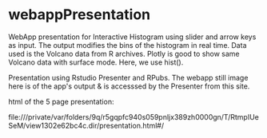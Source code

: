 # webappPresentation
WebApp presentation for Interactive Histogram using slider and arrow keys as input.  The output modifies the bins of the histogram in real time.  Data used is the Volcano data from R archives. Plotly is good to show same Volcano data with surface mode.  Here, we use hist().

Presentation using Rstudio Presenter and RPubs. The webapp still image here is of the app's output & is accesssed by the Presenter from this site.

html of the 5 page presentation:

file:///private/var/folders/9q/r5gqpfc940s059pnljx389zh0000gn/T/RtmpIUeSeM/view1302e62bc4c.dir/presentation.html#/
